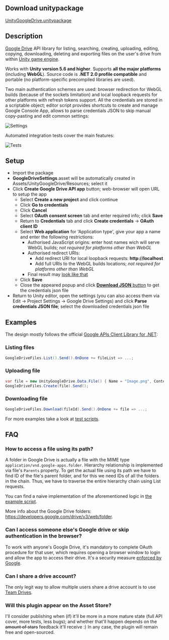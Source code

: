 ## Download unitypackage
[UnityGoogleDrive.unitypackage](https://github.com/Elringus/UnityGoogleDrive/releases/download/v0.2-alpha/UnityGoogleDrive.unitypackage)

## Description
[Google Drive](https://www.google.com/drive/) API library for listing, searching, creating, uploading, editing, copying, downloading, deleting and exporting files on the user's drive from within [Unity game engine](https://unity3d.com/).

Works with **Unity version 5.6 and higher**. Supports **all the major platforms** (including **WebGL**). Source code is **.NET 2.0 profile compatible** and portable (no platform-specific precompiled libraries are used).

Two main authentication schemes are used: browser redirection for WebGL builds (because of the sockets limitation) and local loopback requests for other platforms with refresh tokens support. All the credentials are stored in a scriptable object; editor script provides shortcuts to create and manage Google Console App, allows to parse credentials JSON to skip manual copy-pasting and edit common settings:

![Settings](https://i.gyazo.com/75fd0d64dd50485f208adfc56308ac20.png) 

Automated integration tests cover the main features:

![Tests](https://i.gyazo.com/81a59d10ce29ceabb4e23bb8ab5af6b1.png) 

## Setup
- Import the package
- **GoogleDriveSettings**.asset will be automatically created in Assets/UnityGoogleDrive/Resources; select it
- Click **Create Google Drive API app** button; web-browser will open URL to setup the app
  - Select **Create a new project** and click continue
  - Click **Go to credentials**
  - Click **Cancel** 
  - Select **OAuth consent screen** tab and enter required info; click **Save**
  - Return to **Credentials** tab and click **Create credentials** -> **OAuth client ID**
  - Select **Web application** for 'Application type', give your app a name and enter the following restrictions:
    - Authorised JavaScript origins: enter host names wich will serve WebGL builds; *not required for platforms other than WebGL*
    - Authorised redirect URIs:
      - Add redirect URI for local loopback requests: **http://localhost**
      - Add full URIs to the WebGL builds locations; *not required for platforms other than WebGL*
    - Final result may [look like that](https://i.gyazo.com/34c05f3b5262c249b3f9b45d7daabd44.png) 
  - Click **Save**
  - Close the appeared popup and click [**Download JSON** button](https://i.gyazo.com/d6b620221f1326aada98b02e011b9094.png) to get the credentials json file
- Return to Unity editor, open the settings (you can also access them via Edit -> Project Settings -> Google Drive Settings) and click **Parse credentials JSON file**; select the downloaded credentials json file

## Examples
The design mostly follows the official [Google APIs Client Library for .NET](https://github.com/google/google-api-dotnet-client):

### Listing files
```csharp
GoogleDriveFiles.List().Send().OnDone += fileList => ...;
```

### Uploading file
```csharp
var file = new UnityGoogleDrive.Data.File() { Name = "Image.png", Content = rawImageData };
GoogleDriveFiles.Create(file).Send();
```

### Downloading file
```csharp
GoogleDriveFiles.Download(fileId).Send().OnDone += file => ...;
```
For more examples take a look at [test scripts](https://github.com/Elringus/UnityGoogleDrive/tree/master/Assets/Scripts).

## FAQ

### How to access a file using its path?
A folder in Google Drive is actually a file with the MIME type `application/vnd.google-apps.folder`. Hierarchy relationship is implemented via file's `Parents` property. To get the actual file using its path we have to find ID of the file's parent folder, and for this we need IDs of all the folders in the chain. Thus, we have to traverse the entire hierarchy chain using List requests. 

You can find a naive implementation of the aforementioned logic in [the example script](https://github.com/Elringus/UnityGoogleDrive/blob/master/Assets/Scripts/ExampleGetFileByPath.cs).

More info about the Google Drive folders: https://developers.google.com/drive/v3/web/folder.

### Can I access someone else's Google drive or skip authentication in the browser?
To work with anyone's Google Drive, it's mandatory to complete OAuth procedure for that user, which requires opening a browser window to login and allow the app to access their drive. It's a security measure [enforced by Google](https://developers.google.com/identity/protocols/OAuth2). 

### Can I share a drive account? 
The only legit way to allow multiple users share a drive account is to use [Team Drives](https://gsuite.google.com/learning-center/products/drive/get-started-team-drive/).

### Will this plugin appear on the Asset Store?
I'll consider publishing when (if) it'll be more in a more mature state (full API cover, more tests, less bugs); and whether that'll happen depends on the ~~amount of stars~~ feedback it'll receive :) In any case, the plugin will remain free and open-sourced.
